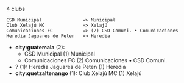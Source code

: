 4 clubs

```
CSD Municipal               => Municipal
Club Xelajú MC              => Xelajú
Comunicaciones FC           => (2) CSD Comuni. • Comunicaciones
Heredia Jaguares de Peten   => Heredia
```



- **city:guatemala** (2): 
  - CSD Municipal  (1) Municipal
  - Comunicaciones FC  (2) Comunicaciones • CSD Comuni.
- ? (1): Heredia Jaguares de Peten  (1) Heredia
- **city:quetzaltenango** (1): Club Xelajú MC  (1) Xelajú


